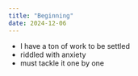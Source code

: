 ```yaml
---
title: "Beginning"
date: 2024-12-06
---
```


- I have a ton of work to be settled
- riddled with anxiety
- must tackle it one by one

